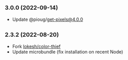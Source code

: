 ## <small>3.0.0 (2022-09-14)</small>

- Update @pioug/get-pixels@4.0.0

## <small>2.3.2 (2022-08-20)</small>

- Fork [lokesh/color-thief](https://github.com/lokesh/color-thief)
- Update microbundle (fix installation on recent Node)
